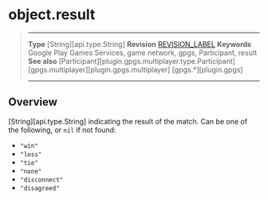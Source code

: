 # object.result

> --------------------- ------------------------------------------------------------------------------------------
> __Type__              [String][api.type.String]
> __Revision__          [REVISION_LABEL](REVISION_URL)
> __Keywords__          Google Play Games Services, game network, gpgs, Participant, result
> __See also__          [Participant][plugin.gpgs.multiplayer.type.Participant]
>						[gpgs.multiplayer][plugin.gpgs.multiplayer]
>                       [gpgs.*][plugin.gpgs]
> --------------------- ------------------------------------------------------------------------------------------

## Overview

[String][api.type.String] indicating the result of the match. Can be one of the following, or `nil` if not found:

* `"win"`
* `"loss"`
* `"tie"`
* `"none"`
* `"disconnect"`
* `"disagreed"`